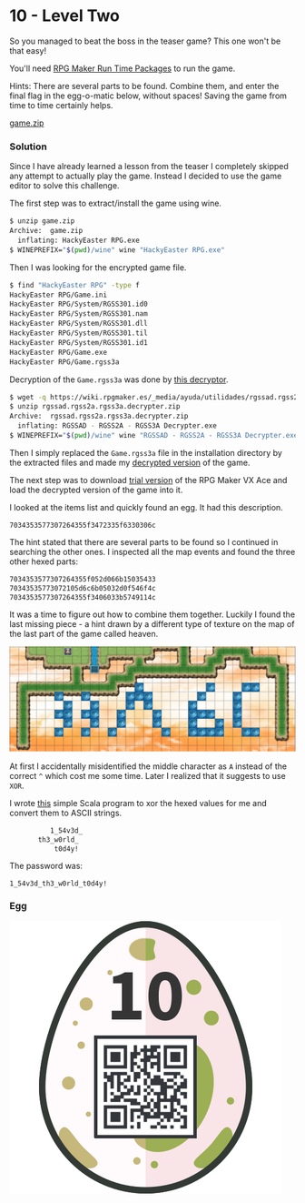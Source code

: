 # 10 - Level Two

So you managed to beat the boss in the teaser game? This one won't be that easy!

You'll need [RPG Maker Run Time Packages](http://cached-downloads.degica.com/degica-downloads/RPGVXAce_RTP.zip) to run the game.

Hints: There are several parts to be found. Combine them, and enter the final flag in the egg-o-matic below, without spaces! Saving the game from time to time certainly helps.

[game.zip](files/game.zip)

### Solution

Since I have already learned a lesson from the teaser I completely skipped any attempt to actually play the game. Instead I decided to use the game editor to solve this challenge.

The first step was to extract/install the game using wine.

```bash
$ unzip game.zip 
Archive:  game.zip
  inflating: HackyEaster RPG.exe 
$ WINEPREFIX="$(pwd)/wine" wine "HackyEaster RPG.exe"
```

Then I was looking for the encrypted game file.

```bash
$ find "HackyEaster RPG" -type f
HackyEaster RPG/Game.ini
HackyEaster RPG/System/RGSS301.id0
HackyEaster RPG/System/RGSS301.nam
HackyEaster RPG/System/RGSS301.dll
HackyEaster RPG/System/RGSS301.til
HackyEaster RPG/System/RGSS301.id1
HackyEaster RPG/Game.exe
HackyEaster RPG/Game.rgss3a
```

Decryption of the `Game.rgss3a` was done by [this decryptor](https://wiki.rpgmaker.es/ayuda/utilidades/rpg-maker-xp-vx-vx-ace-decrypter).

```bash
$ wget -q https://wiki.rpgmaker.es/_media/ayuda/utilidades/rgssad.rgss2a.rgss3a.decrypter.zip
$ unzip rgssad.rgss2a.rgss3a.decrypter.zip
Archive:  rgssad.rgss2a.rgss3a.decrypter.zip
  inflating: RGSSAD - RGSS2A - RGSS3A Decrypter.exe  
$ WINEPREFIX="$(pwd)/wine" wine "RGSSAD - RGSS2A - RGSS3A Decrypter.exe"
```

Then I simply replaced the `Game.rgss3a` file in the installation directory by the extracted files and made my [decrypted version](files/game-decrypted.zip) of the game.

The next step was to download [trial version](http://www.rpgmakerweb.com/download/free-trials/trial-rpg-maker-vx-ace) of the RPG Maker VX Ace and load the decrypted version of the game into it.

I looked at the items list and quickly found an egg. It had this description.

```
7034353577307264355f3472335f6330306c
```

The hint stated that there are several parts to be found so I continued in searching the other ones. I inspected all the map events and found the three other hexed parts:

```
7034353577307264355f052d066b15035433
70343535773072105d6c6b05032d0f546f4c
7034353577307264355f3406033b5749114c
```

It was a time to figure out how to combine them together. Luckily I found the last missing piece - a hint drawn by a different type of texture on the map of the last part of the game called heaven.

![heaven-map.png](files/heaven-map.png "heaven-map.png")

At first I accidentally misidentified the middle character as `A` instead of the correct `^` which cost me some time. Later I realized that it suggests to use `XOR`.

I wrote [this](../../src/main/scala/hackyeaster2018/Egg10.scala) simple Scala program to xor the hexed values for me and convert them to ASCII strings.

```
          1_54v3d_
       th3_w0rld_
           t0d4y!
```

The password was:

```
1_54v3d_th3_w0rld_t0d4y!
```

### Egg

![egg.png](files/egg.png "egg.png")